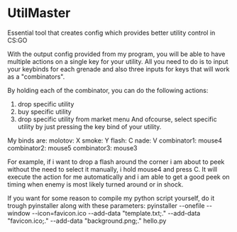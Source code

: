 # UtilMaster
Essential tool that creates config which provides better utility control in CS:GO

With the output config provided from my program, you will be able to have multiple actions on a single key for your utility.
All you need to do is to input your keybinds for each grenade and also three inputs for keys that will work as a "combinators".

By holding each of the combinator, you can do the following actions:
1) drop specific utility
2) buy specific utility
3) drop specific utility from market menu
And ofcourse, select specific utility by just pressing the key bind of your utility.

My binds are:
molotov: X
smoke: Y
flash: C
nade: V
combinator1: mouse4
combinator2: mouse5
combinator3: mouse3

For example, if i want to drop a flash around the corner i am about to peek without the need to select it manually, i hold mouse4 and press C.
It will execute the action for me automatically and i am able to get a good peek on timing when enemy is most likely turned around or in shock.

If you want for some reason to compile my python script yourself, do it trough pyinstaller along with these parameters:
pyinstaller --onefile --window --icon=favicon.ico --add-data "template.txt;." --add-data "favicon.ico;." --add-data "background.png;." hello.py
